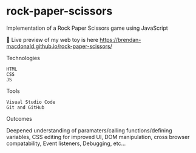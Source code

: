 # rock-paper-scissors

Implementation of a Rock Paper Scissors game using JavaScript

🔗 Live preview of my web toy is here https://brendan-macdonald.github.io/rock-paper-scissors/

Technologies

    HTML
    CSS
    JS
Tools

    Visual Studio Code
    Git and GitHub 

Outcomes

  Deepened understanding of paramaters/calling functions/defining variables, 
  CSS editing for improved UI, 
  DOM manipulation, 
  cross browser compatability, 
  Event listeners, 
  Debugging, 
  etc...
